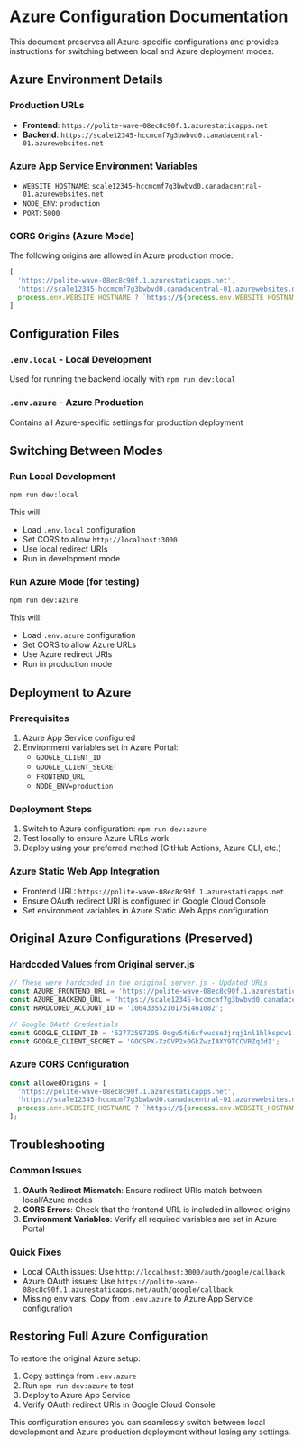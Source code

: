 # Azure Configuration Documentation

This document preserves all Azure-specific configurations and provides instructions for switching between local and Azure deployment modes.

## Azure Environment Details

### Production URLs
- **Frontend**: `https://polite-wave-08ec8c90f.1.azurestaticapps.net`
- **Backend**: `https://scale12345-hccmcmf7g3bwbvd0.canadacentral-01.azurewebsites.net`

### Azure App Service Environment Variables
- `WEBSITE_HOSTNAME`: `scale12345-hccmcmf7g3bwbvd0.canadacentral-01.azurewebsites.net`
- `NODE_ENV`: `production`
- `PORT`: `5000`

### CORS Origins (Azure Mode)
The following origins are allowed in Azure production mode:
```javascript
[
  'https://polite-wave-08ec8c90f.1.azurestaticapps.net',
  'https://scale12345-hccmcmf7g3bwbvd0.canadacentral-01.azurewebsites.net',
  process.env.WEBSITE_HOSTNAME ? `https://${process.env.WEBSITE_HOSTNAME}` : null,
]
```

## Configuration Files

### `.env.local` - Local Development
Used for running the backend locally with `npm run dev:local`

### `.env.azure` - Azure Production
Contains all Azure-specific settings for production deployment

## Switching Between Modes

### Run Local Development
```bash
npm run dev:local
```
This will:
- Load `.env.local` configuration
- Set CORS to allow `http://localhost:3000`
- Use local redirect URIs
- Run in development mode

### Run Azure Mode (for testing)
```bash
npm run dev:azure
```
This will:
- Load `.env.azure` configuration
- Set CORS to allow Azure URLs
- Use Azure redirect URIs
- Run in production mode

## Deployment to Azure

### Prerequisites
1. Azure App Service configured
2. Environment variables set in Azure Portal:
   - `GOOGLE_CLIENT_ID`
   - `GOOGLE_CLIENT_SECRET`
   - `FRONTEND_URL`
   - `NODE_ENV=production`

### Deployment Steps
1. Switch to Azure configuration: `npm run dev:azure`
2. Test locally to ensure Azure URLs work
3. Deploy using your preferred method (GitHub Actions, Azure CLI, etc.)

### Azure Static Web App Integration
- Frontend URL: `https://polite-wave-08ec8c90f.1.azurestaticapps.net`
- Ensure OAuth redirect URI is configured in Google Cloud Console
- Set environment variables in Azure Static Web Apps configuration

## Original Azure Configurations (Preserved)

### Hardcoded Values from Original server.js
```javascript
// These were hardcoded in the original server.js - Updated URLs
const AZURE_FRONTEND_URL = 'https://polite-wave-08ec8c90f.1.azurestaticapps.net';
const AZURE_BACKEND_URL = 'https://scale12345-hccmcmf7g3bwbvd0.canadacentral-01.azurewebsites.net';
const HARDCODED_ACCOUNT_ID = '106433552101751461082';

// Google OAuth Credentials
const GOOGLE_CLIENT_ID = '52772597205-9ogv54i6sfvucse3jrqj1nl1hlkspcv1.apps.googleusercontent.com';
const GOOGLE_CLIENT_SECRET = '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';
```

### Azure CORS Configuration
```javascript
const allowedOrigins = [
  'https://polite-wave-08ec8c90f.1.azurestaticapps.net',
  'https://scale12345-hccmcmf7g3bwbvd0.canadacentral-01.azurewebsites.net',
  process.env.WEBSITE_HOSTNAME ? `https://${process.env.WEBSITE_HOSTNAME}` : null,
];
```

## Troubleshooting

### Common Issues
1. **OAuth Redirect Mismatch**: Ensure redirect URIs match between local/Azure modes
2. **CORS Errors**: Check that the frontend URL is included in allowed origins
3. **Environment Variables**: Verify all required variables are set in Azure Portal

### Quick Fixes
- Local OAuth issues: Use `http://localhost:3000/auth/google/callback`
- Azure OAuth issues: Use `https://polite-wave-08ec8c90f.1.azurestaticapps.net/auth/google/callback`
- Missing env vars: Copy from `.env.azure` to Azure App Service configuration

## Restoring Full Azure Configuration

To restore the original Azure setup:
1. Copy settings from `.env.azure`
2. Run `npm run dev:azure` to test
3. Deploy to Azure App Service
4. Verify OAuth redirect URIs in Google Cloud Console

This configuration ensures you can seamlessly switch between local development and Azure production deployment without losing any settings.